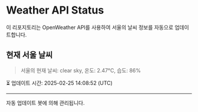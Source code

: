 
# Weather API Status

이 리포지토리는 OpenWeather API를 사용하여 서울의 날씨 정보를 자동으로 업데이트합니다.

## 현재 서울 날씨
> 서울의 현재 날씨: clear sky, 온도: 2.47°C, 습도: 86%

⏳ 업데이트 시간: 2025-02-25 14:08:52 (UTC)

---
자동 업데이트 봇에 의해 관리됩니다.
